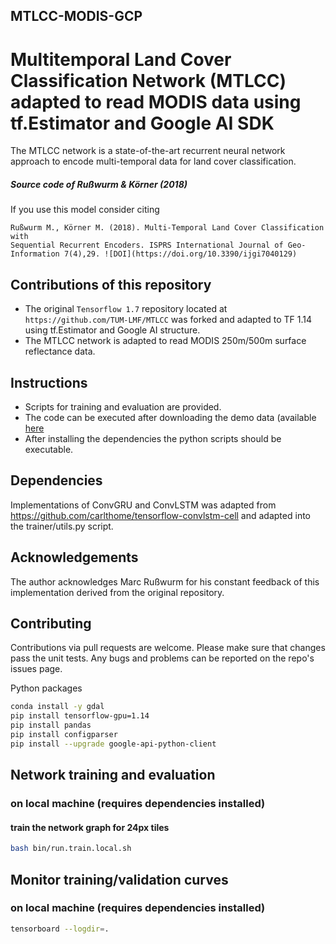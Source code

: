 ## MTLCC-MODIS-GCP
# Multitemporal Land Cover Classification Network (MTLCC) adapted to read MODIS data using tf.Estimator and Google AI SDK

The MTLCC network is a state-of-the-art recurrent neural network approach to encode multi-temporal data for land cover classification.

##### Source code of Rußwurm & Körner (2018)

If you use this model consider citing
```
Rußwurm M., Körner M. (2018). Multi-Temporal Land Cover Classification with
Sequential Recurrent Encoders. ISPRS International Journal of Geo-Information 7(4),29. ![DOI](https://doi.org/10.3390/ijgi7040129)

```

## Contributions of this repository
* The original `Tensorflow 1.7` repository located at `https://github.com/TUM-LMF/MTLCC` was forked and adapted to TF 1.14 using tf.Estimator and Google AI structure.
* The MTLCC network is adapted to read MODIS 250m/500m surface reflectance data.

## Instructions
* Scripts for training and evaluation are provided.
* The code can be executed after downloading the demo data (available [here](https://drive.google.com/drive/folders/1ljxThnqgeNsnfv_qejI-jE8O4bH9mHkW?usp=sharing)
*  After installing the dependencies the python scripts should be executable.

## Dependencies
Implementations of ConvGRU and ConvLSTM was adapted from https://github.com/carlthome/tensorflow-convlstm-cell and adapted into the trainer/utils.py script.

## Acknowledgements
The author acknowledges Marc Rußwurm for his constant feedback of this implementation derived from the original repository.

## Contributing
Contributions via pull requests are welcome. Please make sure that changes pass the unit tests. Any bugs and problems can be reported on the repo's issues page.

Python packages
```bash
conda install -y gdal
pip install tensorflow-gpu=1.14
pip install pandas
pip install configparser
pip install --upgrade google-api-python-client
```
## Network training and evaluation

### on local machine (requires dependencies installed)

#### train the network graph for 24px tiles
```bash
bash bin/run.train.local.sh
```

## Monitor training/validation curves
### on local machine (requires dependencies installed)

```bash
tensorboard --logdir=.
```
